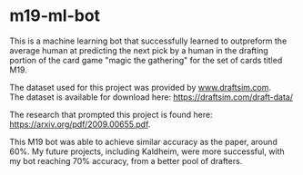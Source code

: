 # m19-ml-bot
This is a machine learning bot that successfully learned to outpreform the average human at predicting the next pick by a human in the drafting portion of the card game "magic the gathering" for the set of cards titled M19.  

The dataset used for this project was provided by www.draftsim.com.  
The dataset is available for download here:  https://draftsim.com/draft-data/

The research that prompted this project is found here:  https://arxiv.org/pdf/2009.00655.pdf.  

This M19 bot was able to achieve similar accuracy as the paper, around 60%.  My future projects, including Kaldheim, were more successful, with my bot reaching 70% accuracy, from a better pool of drafters.  
